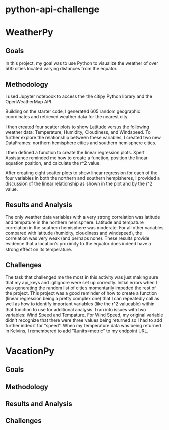 # python-api-challenge

# WeatherPy

## Goals

In this project, my goal was to use Python to visualize the weather of over 500 cities located varying distances from the equator. 

## Methodology

I used Jupyter notebook to access the the citipy Python library and the OpenWeatherMap API.

Building on the starter code, I generated 605 random geographic coordinates and retrieved weather data for the nearest city. 

I then created four scatter plots to show Latitude versus the following weather data: Temperature, Humidity, Cloudiness, and Windspeed. To further explore the relationship between these variables, I created two new DataFrames: northern hemisphere cities and southern hemisphere cities. 

I then defined a function to create the linear regression plots. Xpert Assistance reminded me how to create a function, position the linear equation position, and calculate the r^2 value.

After creating eight scatter plots to show linear regression for each of the four variables in both the northern and southern hempisheres, I provided a discussion of the linear relationship as shown in the plot and by the r^2 value.

## Results and Analysis

The only weather data variables with a very strong correlation was latitude and tempature in the northern hemisphere. Latitude and tempature correlation in the southern hemisphere was moderate. For all other variables compared with latitude (humidity, cloudiness and windspeed), the correlation was very weak (and perhaps none). These results provide evidence that a location's proximity to the equator does indeed have a strong effect on its temperature. 

## Challenges

The task that challenged me the most in this activity was just making sure that my api_keys and .gitignore were set up correctly. Initial errors when I was generating the random list of cities momentarily impeded the rest of the project. This project was a good reminder of how to create a function (linear regression being a pretty complex one) that I can repeatedly call as well as how to identify important variables (like the r^2 valueable) within that function to use for additional analysis. I ran into issues with two variables: Wind Speed and Tempature. For Wind Speed, my original variable didn't recognize that there were three values being returned so I had to add further index it for "speed". When my temperature data was being returned in Kelvins, I remembered to add "&units=metric" to my endpoint URL.

# VacationPy

## Goals


## Methodology


## Results and Analysis


## Challenges

